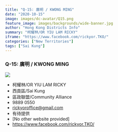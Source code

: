 ```yaml
---
title: "Q-15: 廣明 / KWONG MING"
date: "2020-10-15"
image: images/dc-avatar/Q15.png
feature_image: images/backgrounds/wide-banner.jpg
author: "Hong Kong Districts Info"
summary: "柯耀林/OR YIU LAM RICKY"
iframe: "https://www.facebook.com/rickyor.TKO/"
categories: ["New Territories"]
tags: ["Sai Kung"]
---
```


### Q-15: 廣明 / KWONG MING  
![](/images/dc-avatar/Q15.png)  

 - 柯耀林/OR YIU LAM RICKY  
 - 西貢區/Sai Kung  
 - 區政聯盟/Community Alliance  
 - 9889 0550  
 - rickyoroffice@gmail.com  
 - 有待提供  
 - [No other website provided]  
 - https://www.facebook.com/rickyor.TKO/
